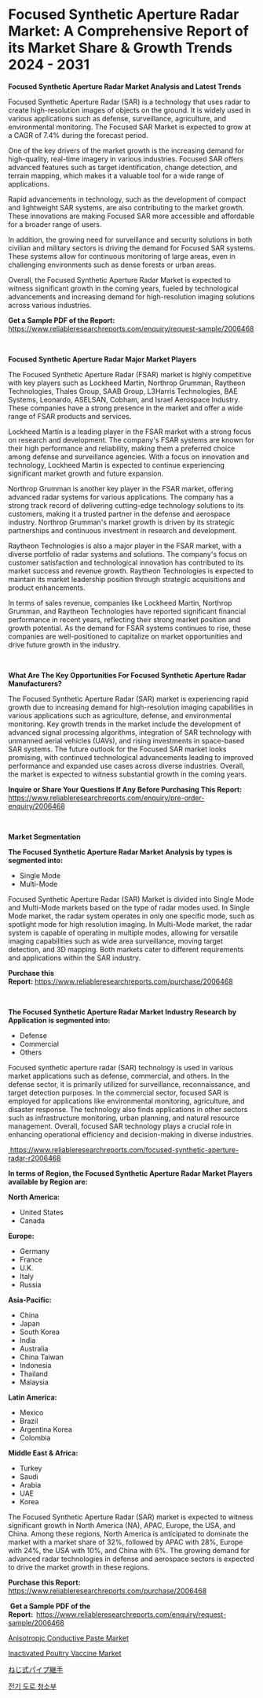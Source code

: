 <p><h1>Focused Synthetic Aperture Radar Market: A Comprehensive Report of its Market Share & Growth Trends 2024 - 2031</h1></p><p><strong>Focused Synthetic Aperture Radar Market Analysis and Latest Trends</strong></p>
<p><p>Focused Synthetic Aperture Radar (SAR) is a technology that uses radar to create high-resolution images of objects on the ground. It is widely used in various applications such as defense, surveillance, agriculture, and environmental monitoring. The Focused SAR Market is expected to grow at a CAGR of 7.4% during the forecast period.</p><p>One of the key drivers of the market growth is the increasing demand for high-quality, real-time imagery in various industries. Focused SAR offers advanced features such as target identification, change detection, and terrain mapping, which makes it a valuable tool for a wide range of applications.</p><p>Rapid advancements in technology, such as the development of compact and lightweight SAR systems, are also contributing to the market growth. These innovations are making Focused SAR more accessible and affordable for a broader range of users.</p><p>In addition, the growing need for surveillance and security solutions in both civilian and military sectors is driving the demand for Focused SAR systems. These systems allow for continuous monitoring of large areas, even in challenging environments such as dense forests or urban areas.</p><p>Overall, the Focused Synthetic Aperture Radar Market is expected to witness significant growth in the coming years, fueled by technological advancements and increasing demand for high-resolution imaging solutions across various industries.</p></p>
<p><strong>Get a Sample PDF of the Report:&nbsp;</strong> <a href="https://www.reliableresearchreports.com/enquiry/request-sample/2006468">https://www.reliableresearchreports.com/enquiry/request-sample/2006468</a></p>
<p>&nbsp;</p>
<p><strong>Focused Synthetic Aperture Radar Major Market Players</strong></p>
<p><p>The Focused Synthetic Aperture Radar (FSAR) market is highly competitive with key players such as Lockheed Martin, Northrop Grumman, Raytheon Technologies, Thales Group, SAAB Group, L3Harris Technologies, BAE Systems, Leonardo, ASELSAN, Cobham, and Israel Aerospace Industry. These companies have a strong presence in the market and offer a wide range of FSAR products and services.</p><p>Lockheed Martin is a leading player in the FSAR market with a strong focus on research and development. The company's FSAR systems are known for their high performance and reliability, making them a preferred choice among defense and surveillance agencies. With a focus on innovation and technology, Lockheed Martin is expected to continue experiencing significant market growth and future expansion.</p><p>Northrop Grumman is another key player in the FSAR market, offering advanced radar systems for various applications. The company has a strong track record of delivering cutting-edge technology solutions to its customers, making it a trusted partner in the defense and aerospace industry. Northrop Grumman's market growth is driven by its strategic partnerships and continuous investment in research and development.</p><p>Raytheon Technologies is also a major player in the FSAR market, with a diverse portfolio of radar systems and solutions. The company's focus on customer satisfaction and technological innovation has contributed to its market success and revenue growth. Raytheon Technologies is expected to maintain its market leadership position through strategic acquisitions and product enhancements.</p><p>In terms of sales revenue, companies like Lockheed Martin, Northrop Grumman, and Raytheon Technologies have reported significant financial performance in recent years, reflecting their strong market position and growth potential. As the demand for FSAR systems continues to rise, these companies are well-positioned to capitalize on market opportunities and drive future growth in the industry.</p></p>
<p>&nbsp;</p>
<p><strong>What Are The Key Opportunities For Focused Synthetic Aperture Radar Manufacturers?</strong></p>
<p><p>The Focused Synthetic Aperture Radar (SAR) market is experiencing rapid growth due to increasing demand for high-resolution imaging capabilities in various applications such as agriculture, defense, and environmental monitoring. Key growth trends in the market include the development of advanced signal processing algorithms, integration of SAR technology with unmanned aerial vehicles (UAVs), and rising investments in space-based SAR systems. The future outlook for the Focused SAR market looks promising, with continued technological advancements leading to improved performance and expanded use cases across diverse industries. Overall, the market is expected to witness substantial growth in the coming years.</p></p>
<p><strong>Inquire or Share Your Questions If Any Before Purchasing This Report:</strong> <a href="https://www.reliableresearchreports.com/enquiry/pre-order-enquiry/2006468">https://www.reliableresearchreports.com/enquiry/pre-order-enquiry/2006468</a></p>
<p>&nbsp;</p>
<p><strong>Market Segmentation</strong></p>
<p><strong>The Focused Synthetic Aperture Radar Market Analysis by types is segmented into:</strong></p>
<p><ul><li>Single Mode</li><li>Multi-Mode</li></ul></p>
<p><p>Focused Synthetic Aperture Radar (SAR) Market is divided into Single Mode and Multi-Mode markets based on the type of radar modes used. In Single Mode market, the radar system operates in only one specific mode, such as spotlight mode for high resolution imaging. In Multi-Mode market, the radar system is capable of operating in multiple modes, allowing for versatile imaging capabilities such as wide area surveillance, moving target detection, and 3D mapping. Both markets cater to different requirements and applications within the SAR industry.</p></p>
<p><strong>Purchase this Report:&nbsp;</strong><a href="https://www.reliableresearchreports.com/purchase/2006468">https://www.reliableresearchreports.com/purchase/2006468</a></p>
<p>&nbsp;</p>
<p><strong>The Focused Synthetic Aperture Radar Market Industry Research by Application is segmented into:</strong></p>
<p><ul><li>Defense</li><li>Commercial</li><li>Others</li></ul></p>
<p><p>Focused synthetic aperture radar (SAR) technology is used in various market applications such as defense, commercial, and others. In the defense sector, it is primarily utilized for surveillance, reconnaissance, and target detection purposes. In the commercial sector, focused SAR is employed for applications like environmental monitoring, agriculture, and disaster response. The technology also finds applications in other sectors such as infrastructure monitoring, urban planning, and natural resource management. Overall, focused SAR technology plays a crucial role in enhancing operational efficiency and decision-making in diverse industries.</p></p>
<p><a href="https://www.reliableresearchreports.com/focused-synthetic-aperture-radar-r2006468">&nbsp;https://www.reliableresearchreports.com/focused-synthetic-aperture-radar-r2006468</a></p>
<p><strong>In terms of Region, the Focused Synthetic Aperture Radar Market Players available by Region are:</strong></p>
<p>
    <p> <strong> North America: </strong>
        <ul>
            <li>United States</li>
            <li>Canada</li>
        </ul>
        </p> 
    <p> <strong> Europe: </strong>
        <ul>
            <li>Germany</li>
            <li>France</li>
            <li>U.K.</li>
            <li>Italy</li>
            <li>Russia</li>
        </ul>
        </p> 
    <p> <strong> Asia-Pacific: </strong>
        <ul>
            <li>China</li>
            <li>Japan</li>
            <li>South Korea</li>
            <li>India</li>
            <li>Australia</li>
            <li>China Taiwan</li>
            <li>Indonesia</li>
            <li>Thailand</li>
            <li>Malaysia</li>
        </ul>
        </p> 
    <p> <strong> Latin America: </strong>
        <ul>
            <li>Mexico</li>
            <li>Brazil</li>
            <li>Argentina Korea</li>
            <li>Colombia</li>
        </ul>
        </p> 
    <p> <strong> Middle East & Africa: </strong>
        <ul>
            <li>Turkey</li>
            <li>Saudi</li>
            <li>Arabia</li>
            <li>UAE</li>
            <li>Korea</li>
        </ul>
    </p>
    </p>
<p><p>The Focused Synthetic Aperture Radar (SAR) market is expected to witness significant growth in North America (NA), APAC, Europe, the USA, and China. Among these regions, North America is anticipated to dominate the market with a market share of 32%, followed by APAC with 28%, Europe with 24%, the USA with 10%, and China with 6%. The growing demand for advanced radar technologies in defense and aerospace sectors is expected to drive the market growth in these regions.</p></p>
<p><strong>Purchase this Report: </strong><a href="https://www.reliableresearchreports.com/purchase/2006468">https://www.reliableresearchreports.com/purchase/2006468</a></p>
<p>&nbsp;<strong>Get a Sample PDF of the Report:&nbsp;&nbsp;</strong><a href="https://www.reliableresearchreports.com/enquiry/request-sample/2006468">https://www.reliableresearchreports.com/enquiry/request-sample/2006468</a></p>
<p><strong></strong></p>
<p><p><a href="https://www.linkedin.com/pulse/anisotropic-conductive-paste-market-goal-estimating-size-future-j1rdf?trackingId=Llya22dumqpaer0b6%2FqzXA%3D%3D">Anisotropic Conductive Paste Market</a></p><p><a href="https://www.linkedin.com/pulse/inactivated-poultry-vaccine-market-goal-estimating-size-future-twuyf?trackingId=AOmlsbyUoQGgdENi3A6I4A%3D%3D">Inactivated Poultry Vaccine Market</a></p><p><a href="https://github.com/zekaoe592392/Market-Research-Report-List-1/blob/main/693295820531.md">ねじ式パイプ継手</a></p><p><a href="https://github.com/crfsywufhm81415/Market-Research-Report-List-1/blob/main/350914018909.md">전기 도로 청소부</a></p></p>